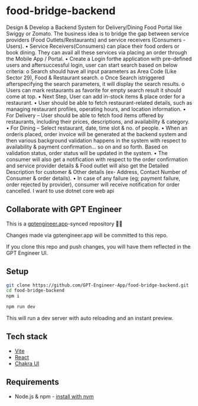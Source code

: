 # food-bridge-backend

Design & Develop a Backend System for Delivery/Dining Food Portal like Swiggy or Zomato. The 
business idea is to bridge the gap between service providers (Food Outlets/Restaurants) and service 
receivers (Consumers - Users).
• Service Receivers(Consumers) can place their food orders or book dining. They can
avail all these services via placing an order through the Mobile App / Portal. 
• Create a Login forthe application with pre-defined users and aftersuccessful login, user 
can start search based on below criteria:
o Search should have all input parameters as Area Code (Like Sector 29), Food & 
Restaurant search.
o Once Search istriggered afterspecifying the search parameters, it will display the 
search results.
o Users can mark restaurants as favorite for empty search result it should come at top.
• Next Step, User can add in-stock items & place order for a restaurant.
• User should be able to fetch restaurant-related details, such as managing restaurant profiles, 
operating hours, and location information.
• For Delivery – User should be able to fetch food items offered by restaurants, including their 
prices, descriptions, and availability & category.
• For Dining – Select restaurant, date, time slot & no. of people. 
• When an orderis placed, order invoice will be generated at the backend system and then
various background validation happens in the system with respect to availability & 
payment confirmation… so on and so forth. Based on validation status, order status will 
be updated in the system.
• The consumer will also get a notification with respect to the order confirmation and
service provider details & Food outlet will also get the Detailed Description for customer 
& Other details (ex- Address, Contact Number of Consumer & order details).
• In case of any failure (eg; payment failure, order rejected by provider), consumer will
receive notification for order cancelled. I want to use dotnet core web api

## Collaborate with GPT Engineer

This is a [gptengineer.app](https://gptengineer.app)-synced repository 🌟🤖

Changes made via gptengineer.app will be committed to this repo.

If you clone this repo and push changes, you will have them reflected in the GPT Engineer UI.

## Setup

```sh
git clone https://github.com/GPT-Engineer-App/food-bridge-backend.git
cd food-bridge-backend
npm i
```

```sh
npm run dev
```

This will run a dev server with auto reloading and an instant preview.

## Tech stack

- [Vite](https://vitejs.dev/)
- [React](https://react.dev/)
- [Chakra UI](https://chakra-ui.com/)

## Requirements

- Node.js & npm - [install with nvm](https://github.com/nvm-sh/nvm#installing-and-updating)
